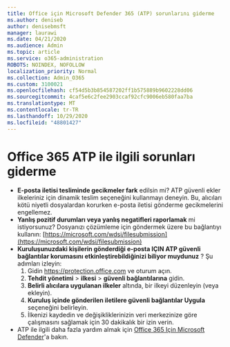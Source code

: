 ```yaml
---
title: Office için Microsoft Defender 365 (ATP) sorunlarını giderme
ms.author: deniseb
author: denisebmsft
manager: laurawi
ms.date: 04/21/2020
ms.audience: Admin
ms.topic: article
ms.service: o365-administration
ROBOTS: NOINDEX, NOFOLLOW
localization_priority: Normal
ms.collection: Admin_O365
ms.custom: 3100021
ms.openlocfilehash: cf54d5b3b854587202ff1b575889b9602228dd06
ms.sourcegitcommit: 4caf5e6c2fee2903ccaf92cfc9006eb580faa7ba
ms.translationtype: MT
ms.contentlocale: tr-TR
ms.lasthandoff: 10/29/2020
ms.locfileid: "48801427"
---
```

# <a name="troubleshoot-issues-with-office-365-atp"></a>Office 365 ATP ile ilgili sorunları giderme

- **E-posta iletisi tesliminde gecikmeler fark** edilsin mi? ATP güvenli ekler ilkeleriniz için dinamik teslim seçeneğini kullanmayı deneyin. Bu, alıcıları kötü niyetli dosyalardan korurken e-posta iletisi gönderme gecikmelerini engellemez.
- **Yanlış pozitif durumları veya yanlış negatifleri raporlamak** mi istiyorsunuz? Dosyanızı çözümleme için göndermek üzere bu bağlantıyı kullanın: [https://microsoft.com/wdsi/filesubmission](https://microsoft.com/wdsi/filesubmission)
- **Kuruluşunuzdaki kişilerin gönderdiği e-posta IÇIN ATP güvenli bağlantılar korumasını etkinleştirebildiğinizi biliyor muydunuz** ? Şu adımları izleyin:
    1. Gidin https://protection.office.com ve oturum açın.
    2. **Tehdit yönetimi**  >  **ilkesi**  >  **güvenli bağlantılarına** gidin.
    3. **Belirli alıcılara uygulanan ilkeler** altında, bir ilkeyi düzenleyin (veya ekleyin).
    4. **Kuruluş içinde gönderilen iletilere güvenli bağlantılar Uygula** seçeneğini belirleyin.
    5. İlkenizi kaydedin ve değişikliklerinizin veri merkezinize göre çalışmasını sağlamak için 30 dakikalık bir izin verin.
- ATP ile ilgili daha fazla yardım almak için [Office 365 Için Microsoft Defender](https://docs.microsoft.com/microsoft-365/security/office-365-security/office-365-atp)'a bakın.